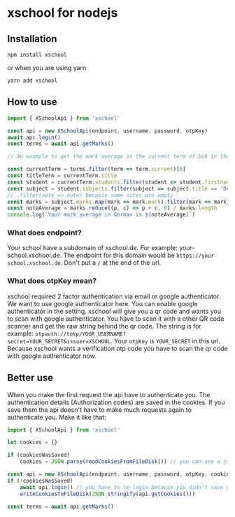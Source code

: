 # xschool for nodejs

## Installation

```shell
npm install xschool
```

or when you are using yarn

```shell
yarn add xschool
```

## How to use

```javascript
import { XSchoolApi } from 'xschool'

const api = new XSchoolApi(endpoint, username, password, otpKey)
await api.login()
const terms = await api.getMarks()

// An example to get the mark average in the current term of bob in the subject 'Deutsch'

const currentTerm = terms.filter(term => term.current)[0]
const titleTerm = currentTerm.title
const student = currentTerm.students.filter(student => student.firstname == 'Bob')[0]
const subject = student.subjects.filter(subject => subject.title == 'Deutsch')[0]
// .filter(note => note) because some notes are empty
const marks = subject.marks.map(mark => mark.mark).filter(mark => mark)
const noteAverage = marks.reduce((p, c) => p + c, 0) / marks.length
console.log(`Your mark average in German is ${noteAverage}`)
```

### What does endpoint?

Your school have a subdomain of xschool.de. For example: your-school.xschool.de. The endpoint for this domain would be `https://your-school.xschool.de`. Don't put a `/` at the end of the url.

### What does otpKey mean?

xschool required 2 factor authentication via email or google authenticator. We want to use google authenticator here. You can enable google authenticator in the setting. xschool will give you a qr code and wants you to scan with google authenticator. You have to scan it with a other QR code scanner and get the raw string behind the qr code. The string is for example: `otpauth://totp/YOUR_USERNAME?secret=YOUR_SECRET&issuer=XSCHOOL`. Your `otpKey` is `YOUR_SECRET` in this url. Because xschool wants a verification otp code you have to scan the qr code with google authenticator now.

## Better use
When you make the first request the api have to authenticate you. The authentication details (Authorization codes) are saved in the cookies. If you save them the api doesn't have to make much requests again to authenticate you. Make it like that:

```javascript
import { XSchoolApi } from 'xschool'

let cookies = {}

if (cookiesWasSaved)
    cookies = JSON.parse(readCookiesFromFileDisk()) // you can use a json file for example

const api = new XSchoolApi(endpoint, username, password, otpKey, cookies) // you can pass the cookies in the constructor
if (!cookiesWasSaved)
    await api.login() // you have to re-login because you didn't save your cookies
    writeCookiesToFileDisk(JSON.stringify(api.getCookies()))

const terms = await api.getMarks()
```